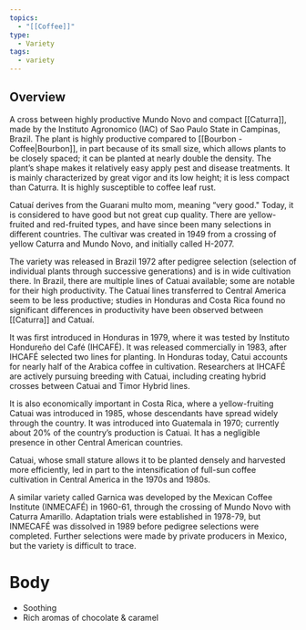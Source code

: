 ```yaml
---
topics:
  - "[[Coffee]]"
type:
  - Variety
tags:
  - variety
---
```


## Overview

A cross between highly productive Mundo Novo and compact [[Caturra]], made by the Instituto Agronomico (IAC) of Sao Paulo State in Campinas, Brazil. The plant is highly productive compared to [[Bourbon - Coffee|Bourbon]], in part because of its small size, which allows plants to be closely spaced; it can be planted at nearly double the density. The plant’s shape makes it relatively easy apply pest and disease treatments. It is mainly characterized by great vigor and its low height; it is less compact than Caturra. It is highly susceptible to coffee leaf rust.

Catuaí derives from the Guarani multo mom, meaning “very good." Today, it is considered to have good but not great cup quality. There are yellow-fruited and red-fruited types, and have since been many selections in different countries. The cultivar was created in 1949 from a crossing of yellow Caturra and Mundo Novo, and initially called H-2077.

The variety was released in Brazil 1972 after pedigree selection (selection of individual plants through successive generations) and is in wide cultivation there. In Brazil, there are multiple lines of Catuai available; some are notable for their high productivity. The Catuaí lines transferred to Central America seem to be less productive; studies in Honduras and Costa Rica found no significant differences in productivity have been observed between [[Caturra]] and Catuaí.

It was first introduced in Honduras in 1979, where it was tested by Instituto Hondureño del Café (IHCAFÉ). It was released commercially in 1983, after IHCAFÉ selected two lines for planting. In Honduras today, Catui accounts for nearly half of the Arabica coffee in cultivation. Researchers at IHCAFÉ are actively pursuing breeding with Catuai, including creating hybrid crosses between Catuai and Timor Hybrid lines.

It is also economically important in Costa Rica, where a yellow-fruiting Catuai was introduced in 1985, whose descendants have spread widely through the country. It was introduced into Guatemala in 1970; currently about 20% of the country’s production is Catuai. It has a negligible presence in other Central American countries.

Catuai, whose small stature allows it to be planted densely and harvested more efficiently, led in part to the intensification of full-sun coffee cultivation in Central America in the 1970s and 1980s.

A similar variety called Garnica was developed by the Mexican Coffee Institute (INMECAFÉ) in 1960-61, through the crossing of Mundo Novo with Caturra Amarillo. Adaptation trials were established in 1978-79, but INMECAFÉ was dissolved in 1989 before pedigree selections were completed. Further selections were made by private producers in Mexico, but the variety is difficult to trace.

# Body

- Soothing
- Rich aromas of chocolate & caramel

